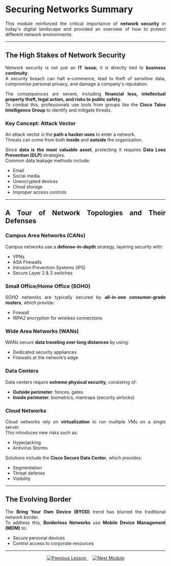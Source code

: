 <div align="justify">

# Securing Networks Summary

This module reinforced the critical importance of **network security** in today's digital landscape and provided an overview of how to protect different network environments.

---

## The High Stakes of Network Security
Network security is not just an **IT issue**; it is directly tied to **business continuity**.  
A security breach can halt e-commerce, lead to theft of sensitive data, compromise personal privacy, and damage a company's reputation.  

The consequences are severe, including **financial loss, intellectual property theft, legal action, and risks to public safety**.  
To combat this, professionals use tools from groups like the **Cisco Talos Intelligence Group** to identify and mitigate threats.  

### Key Concept: Attack Vector
An attack vector is the **path a hacker uses** to enter a network.  
Threats can come from both **inside** and **outside** the organization.  

Since **data is the most valuable asset**, protecting it requires **Data Loss Prevention (DLP)** strategies.  
Common data leakage methods include:
- Email  
- Social media  
- Unencrypted devices  
- Cloud storage  
- Improper access controls  

---

## A Tour of Network Topologies and Their Defenses

### Campus Area Networks (CANs)
Campus networks use a **defense-in-depth** strategy, layering security with:
- VPNs  
- ASA Firewalls  
- Intrusion Prevention Systems (IPS)  
- Secure Layer 2 & 3 switches  

### Small Office/Home Office (SOHO)
SOHO networks are typically secured by **all-in-one consumer-grade routers**, which provide:
- Firewall  
- WPA2 encryption for wireless connections  

### Wide Area Networks (WANs)
WANs secure **data traveling over long distances** by using:
- Dedicated security appliances  
- Firewalls at the network’s edge  

### Data Centers
Data centers require **extreme physical security**, consisting of:
- **Outside perimeter**: fences, gates  
- **Inside perimeter**: biometrics, mantraps (security airlocks)  

### Cloud Networks
Cloud networks rely on **virtualization** to run multiple VMs on a single server.  
This introduces new risks such as:
- Hyperjacking  
- Antivirus Storms  

Solutions include the **Cisco Secure Data Center**, which provides:
- Segmentation  
- Threat defense  
- Visibility  

---

## The Evolving Border
The **Bring Your Own Device (BYOD)** trend has blurred the traditional network border.  
To address this, **Borderless Networks** use **Mobile Device Management (MDM)** to:
- Secure personal devices  
- Control access to corporate resources  

---
<p align="center">
  <!-- Previous Lesson -->
  <a href="https://github.com/nurkholidkatu/Cyber-Security-Study-Notes-EN/blob/main/Network%20Security/Module%2001%20%7C%20Securing%20Networks/1.2%20Network%20Topology%20Overview.md" target="_blank">
    <img src="https://img.shields.io/badge/Previous%20Lesson-1.2%20Network%20Topology%20Overview-green?style=for-the-badge" alt="Previous Lesson">
  </a>
  &nbsp;&nbsp;&nbsp; <!-- spasi antara tombol -->
  <!-- Next Module -->
  <a href="https://github.com/nurkholidkatu/Cyber-Security-Study-Notes-EN/tree/main/Network%20Security/Module%2002%20%7C%20Network%20Threats" target="_blank">
    <img src="https://img.shields.io/badge/Next%20Module-Network%20Threats-blue?style=for-the-badge" alt="Next Module">
  </a>
</p>

